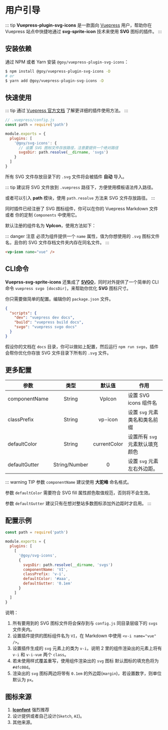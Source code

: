 # 用户引导

::: tip
__Vuepress-plugin-svg-icons__ 是一款面向 [Vuepress](https://vuepress.vuejs.org/) 用户，帮助你在 Vuepress 站点中快捷地通过 __svg-sprite-icon__ 技术来使用 __SVG__ 图标的插件。
:::

## 安装依赖

通过 NPM 或者 Yarn 安装 `@goy/vuepress-plugin-svg-icons`：

``` bash
$ npm install @goy/vuepress-plugin-svg-icons -D
# or
$ yarn add @goy/vuepress-plugin-svg-icons -D
```

## 快速使用

::: tip
通过 [Vuepress 官方文档](https://v1.vuepress.vuejs.org/zh/plugin/using-a-plugin.html) 了解更详细的插件使用方法。
:::

``` js
// .vuepress/config.js
const path = require('path')

module.exports = {
  plugins: [
    '@goy/svg-icons': {
      // 设置 SVG 图标文件存放路径，注意要提供一个绝对路径
      svgsDir: path.resolve(__dirname, 'svgs')
    }
  ]
}
```
所有 SVG 文件存放目录下的 `.svg` 文件将会被插件 __自动__ 导入。

::: tip
建议将 SVG 文件放到 `.vuepress` 路径下，方便使用模板语法传入路径。

或者可以引入 __path__ 模块，使用 `path.resolve` 方法来 SVG 文件存放路径。
:::

同时插件已经注册了 SVG 图标组件，你可以在你的 Vuepress Markdown 文件 或者 你的定制 `Components` 中使用它。

默认注册的组件名为 __VpIcon__，使用方法如下：

::: danger 注意
必须为组件提供一个 `name` 属性，值为你想使用的 `.svg` 图标文件名，且你的 SVG 文件存档文件夹内存在同名文件。
:::

``` markdown
<vp-icon name="vue" />
```

## CLI命令

__Vueprss-svg-sprite-icons__ 还集成了 __[SVGO](https://github.com/svg/svgo)__，同时对外提供了一个简单的 CLI 命令 `vuepress svgo [docsDir]`，来帮助你优化 __SVG__ 图标尺寸。

你只需要做简单的配置。编辑你的 `package.json` 文件。

``` json
{
  "scripts": {
    "dev": "vuepress dev docs",
    "build": "vuepress build docs",
    "svgo": "vuepress svgo docs"
  }
}
```

假设你的文档在 `docs` 目录，你可以做如上配置，然后运行 `npm run svgo`，插件会帮你优化你存放 SVG 文件目录下所有的 `.svg` 文件。

## 更多配置

参数 | 类型 | 默认值 | 作用
--- | :---: | :---: | ---
componentName | String | VpIcon | 设置 SVG icons 组件名
classPrefix | String | vp-icon | 设置 `svg` 元素类名和类名前缀
defaultColor | String | currentColor | 设置所有 `svg` 元素默认填充颜色
defaultGutter | String/Number | 0 | 设置 `svg` 元素 左右外边距。

::: warning TIP
参数 `componentName` 建议使用 __大驼峰__ 命名格式。

参数 `defaultColor` 需要符合 SVG fill 属性颜色取值规范，否则将不会生效。

参数 `defaultGutter` 建议只有在想对整站多数图标添加外边距时才启用。
:::

## 配置示例

``` js
const path = require('path')

module.exports = {
  plugins: [
    [
      '@goy/svg-icons',
      {
        svgsDir: path.resolve(__dirname, 'svgs')
        componentName: 'VI',
        classPrefix: 'v-i',
        defaultColor: '#aaa',
        defaultGutter: '0.1em'
      }
    ]
  ]
}
```

说明：

1. 所有要用到的 SVG 图标文件将会保存到与 `config.js` 同目录层级下的 `svgs` 文件夹内。
2. 设置插件提供的图标组件名为 `VI`，在 Markdown 中使用 `<v-i name="vue" />`。
3. 设置插件生成的 `svg` 元素上的类为 `v-i`，说明 2 里的组件渲染出的元素上将有 `v-i` 和 `v-i-vue` 两个 `class`。
4. 若未使用样式覆盖重写，使用组件渲染出的 `svg` 图标 默认图标的填充色将为 `#4fc08d`。
5. 渲染出的 `svg` 图标两边将带有 `0.1em` 的外边距(`margin`)，若设置数字，则单位默认为 `px`。

## 图标来源

1. [**Iconfont**](https://www.iconfont.cn/collections/index) 强烈推荐
2. 设计提供或者自己设计(`Sketch`, `AI`)。
3. 其他来源。
